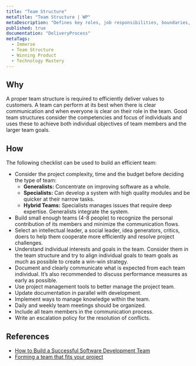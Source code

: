```yaml
---
title: "Team Structure"
metaTitle: "Team Structure | WP"
metaDescription: "Defines key roles, job responsibilities, boundaries, and values of the team. Everyone should understand who does what and their purpose in the team."
published: true
documentation: "DeliveryProcess"
metaTags:
  - Immerse
  - Team Structure
  - Winning Product
  - Technology Mastery
---
```



## Why
A proper team structure is required to efficiently deliver values to customers. A team can perform at its best when there is clear communication and when everyone is clear on their role in the team. Good team structures consider the competencies and focus of individuals and uses these to achieve both individual objectives of team members and the larger team goals.


## How
The following checklist can be used to build an efficient team: 
- Consider the project complexity, time and the budget before deciding the type of team:
  - **Generalists:** Concentrate on improving software as a whole.
  - **Specialists:** Can develop a system with high quality modules and be quicker at their narrow tasks.
  - **Hybrid Teams:** Specialists manages issues that require deep expertise. Generalists integrate the system.
- Build small enough teams (4-8 people) to recognize the personal contribution of its members and minimize the communication flows.
- Select an intellectual leader, a social leader, idea generators, critics, doers to help them cooperate more efficiently and resolve project challenges.
- Understand individual interests and goals in the team. Consider them in the team structure and try to align individual goals to team goals as much as possible to create a win-win strategy.
- Document and clearly communicate what is expected from each team individual. It’s also recommended to discuss performance measures as early as possible.
- Use project management tools to better manage the project team.
- Update documentation in parallel with development.
- Implement ways to manage knowledge within the team.
- Daily and weekly team meetings should be organized.
- Include all team members in the communication process.
- Write an escalation policy for the resolution of conflicts.

## References
- [How to Build a Successful Software Development Team](https://clutch.co/developers/resources/how-to-hire-successful-software-development-team)
- [Forming a team that fits your project](https://www.scnsoft.com/blog/software-development-team)
